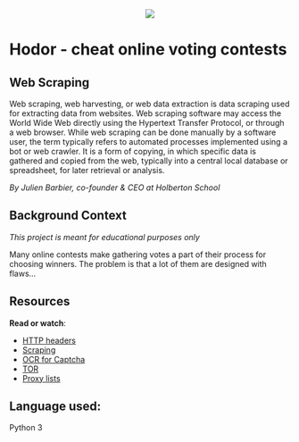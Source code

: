 
<div align="center"><img src="https://i.ibb.co/Qf0n3hQ/hodor.png"></div>


# Hodor - cheat online voting contests

## Web Scraping

Web scraping, web harvesting, or web data extraction is data scraping used for extracting data from websites. Web scraping software may access the World Wide Web directly using the Hypertext Transfer Protocol, or through a web browser. While web scraping can be done manually by a software user, the term typically refers to automated processes implemented using a bot or web crawler. It is a form of copying, in which specific data is gathered and copied from the web, typically into a central local database or spreadsheet, for later retrieval or analysis.



_By Julien Barbier, co-founder & CEO at Holberton School_


## Background Context


_This project is meant for educational purposes only_

Many online contests make gathering votes a part of their process for choosing winners. The problem is that a lot of them are designed with flaws…

## Resources

**Read or watch**:

-   [HTTP headers](https://intranet.hbtn.io/rltoken/M_-hmbR7t_46247I-2uSbg "HTTP headers")
-   [Scraping](https://intranet.hbtn.io/rltoken/L2HhLK0iyncmurlkigh5yw "Scraping")
-   [OCR for Captcha](https://intranet.hbtn.io/rltoken/KDelfL0_R0hGm7LM-utxfg "OCR for Captcha")
-   [TOR](https://intranet.hbtn.io/rltoken/j0YZPBGdkEOQhPhY7M3_0A "TOR")
-   [Proxy lists](https://intranet.hbtn.io/rltoken/6bxUpF78m_rnIANsx7jM8w "Proxy lists")

## Language used:

Python 3
